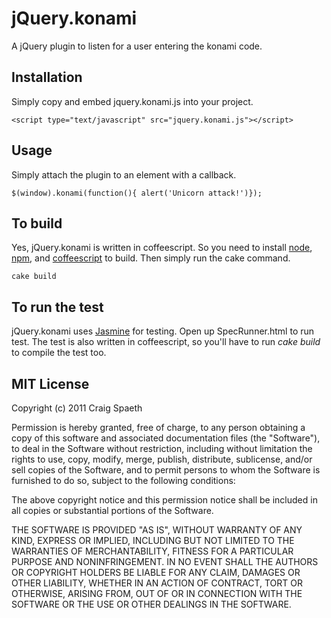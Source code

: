 jQuery.konami
=============

A jQuery plugin to listen for a user entering the konami code.

Installation
------------

Simply copy and embed jquery.konami.js into your project.

    <script type="text/javascript" src="jquery.konami.js"></script>
  
Usage
-----

Simply attach the plugin to an element with a callback.

    $(window).konami(function(){ alert('Unicorn attack!')});
  
To build
--------

Yes, jQuery.konami is written in coffeescript. So you need to install [node](https://github.com/joyent/node), [npm](http://npmjs.org/), and [coffeescript](http://jashkenas.github.com/coffee-script/) to build. Then simply run the cake command.

    cake build
  
To run the test
---------------
  
jQuery.konami uses [Jasmine](http://pivotal.github.com/jasmine/) for testing. Open up SpecRunner.html to run test. The test is also written in coffeescript, so you'll have to run _cake build_ to compile the test too.

MIT License
-----------

Copyright (c) 2011 Craig Spaeth

Permission is hereby granted, free of charge, to any person obtaining
a copy of this software and associated documentation files (the
"Software"), to deal in the Software without restriction, including
without limitation the rights to use, copy, modify, merge, publish,
distribute, sublicense, and/or sell copies of the Software, and to
permit persons to whom the Software is furnished to do so, subject to
the following conditions:

The above copyright notice and this permission notice shall be
included in all copies or substantial portions of the Software.

THE SOFTWARE IS PROVIDED "AS IS", WITHOUT WARRANTY OF ANY KIND,
EXPRESS OR IMPLIED, INCLUDING BUT NOT LIMITED TO THE WARRANTIES OF
MERCHANTABILITY, FITNESS FOR A PARTICULAR PURPOSE AND
NONINFRINGEMENT. IN NO EVENT SHALL THE AUTHORS OR COPYRIGHT HOLDERS BE
LIABLE FOR ANY CLAIM, DAMAGES OR OTHER LIABILITY, WHETHER IN AN ACTION
OF CONTRACT, TORT OR OTHERWISE, ARISING FROM, OUT OF OR IN CONNECTION
WITH THE SOFTWARE OR THE USE OR OTHER DEALINGS IN THE SOFTWARE.